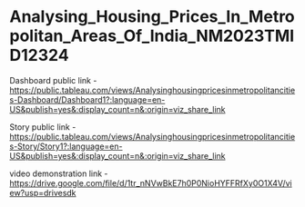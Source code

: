 # Analysing_Housing_Prices_In_Metropolitan_Areas_Of_India_NM2023TMID12324


Dashboard public link - https://public.tableau.com/views/Analysinghousingpricesinmetropolitancities-Dashboard/Dashboard1?:language=en-US&publish=yes&:display_count=n&:origin=viz_share_link

Story public link - https://public.tableau.com/views/Analysinghousingpricesinmetropolitancities-Story/Story1?:language=en-US&publish=yes&:display_count=n&:origin=viz_share_link

video demonstration link - https://drive.google.com/file/d/1tr_nNVwBkE7h0P0NioHYFFRfXy0O1X4V/view?usp=drivesdk
